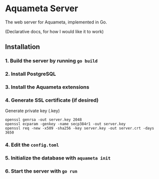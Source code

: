 # Aquameta Server

The web server for Aquameta, implemented in Go.

(Declarative docs, for how I would like it to work)

## Installation

### 1. Build the server by running `go build`
### 2. Install PostgreSQL
### 3. Install the Aquameta extensions
### 4. Generate SSL certificate (if desired)

Generate private key (.key)

```
openssl genrsa -out server.key 2048
openssl ecparam -genkey -name secp384r1 -out server.key
openssl req -new -x509 -sha256 -key server.key -out server.crt -days 3650
```

### 4. Edit the `config.toml`
### 5. Initialize the database with `aquameta init`
### 6. Start the server with `go run`
